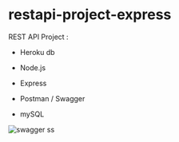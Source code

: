 # restapi-project-express

REST API Project :

- Heroku db

- Node.js

- Express

- Postman / Swagger

- mySQL

![swagger ss](https://user-images.githubusercontent.com/84691465/132614151-2ffd94a1-196f-4fcf-bfe9-c650bba2c819.png)

